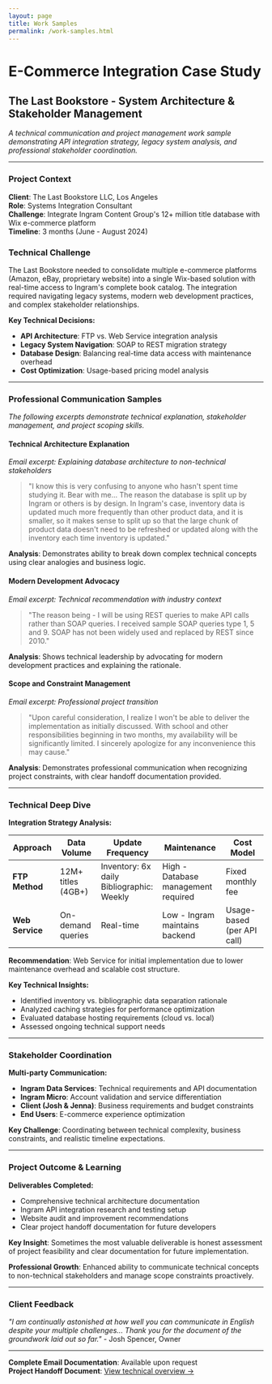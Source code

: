 ```yaml
---
layout: page
title: Work Samples
permalink: /work-samples.html
---
```


# E-Commerce Integration Case Study
## The Last Bookstore - System Architecture & Stakeholder Management

*A technical communication and project management work sample demonstrating API integration strategy, legacy system analysis, and professional stakeholder coordination.*

---

### Project Context
**Client**: The Last Bookstore LLC, Los Angeles  
**Role**: Systems Integration Consultant  
**Challenge**: Integrate Ingram Content Group's 12+ million title database with Wix e-commerce platform  
**Timeline**: 3 months (June - August 2024)

### Technical Challenge

The Last Bookstore needed to consolidate multiple e-commerce platforms (Amazon, eBay, proprietary website) into a single Wix-based solution with real-time access to Ingram's complete book catalog. The integration required navigating legacy systems, modern web development practices, and complex stakeholder relationships.

**Key Technical Decisions:**
- **API Architecture**: FTP vs. Web Service integration analysis
- **Legacy System Navigation**: SOAP to REST migration strategy  
- **Database Design**: Balancing real-time data access with maintenance overhead
- **Cost Optimization**: Usage-based pricing model analysis

---

### Professional Communication Samples

*The following excerpts demonstrate technical explanation, stakeholder management, and project scoping skills.*

#### **Technical Architecture Explanation**
*Email excerpt: Explaining database architecture to non-technical stakeholders*

> "I know this is very confusing to anyone who hasn't spent time studying it. Bear with me... The reason the database is split up by Ingram or others is by design. In Ingram's case, inventory data is updated much more frequently than other product data, and it is smaller, so it makes sense to split up so that the large chunk of product data doesn't need to be refreshed or updated along with the inventory each time inventory is updated."

**Analysis**: Demonstrates ability to break down complex technical concepts using clear analogies and business logic.

#### **Modern Development Advocacy**
*Email excerpt: Technical recommendation with industry context*

> "The reason being - I will be using REST queries to make API calls rather than SOAP queries. I received sample SOAP queries type 1, 5 and 9. SOAP has not been widely used and replaced by REST since 2010."

**Analysis**: Shows technical leadership by advocating for modern development practices and explaining the rationale.

#### **Scope and Constraint Management**
*Email excerpt: Professional project transition*

> "Upon careful consideration, I realize I won't be able to deliver the implementation as initially discussed. With school and other responsibilities beginning in two months, my availability will be significantly limited. I sincerely apologize for any inconvenience this may cause."

**Analysis**: Demonstrates professional communication when recognizing project constraints, with clear handoff documentation provided.

---

### Technical Deep Dive

**Integration Strategy Analysis:**

| Approach | Data Volume | Update Frequency | Maintenance | Cost Model |
|----------|-------------|------------------|-------------|------------|
| **FTP Method** | 12M+ titles (4GB+) | Inventory: 6x daily<br>Bibliographic: Weekly | High - Database management required | Fixed monthly fee |
| **Web Service** | On-demand queries | Real-time | Low - Ingram maintains backend | Usage-based (per API call) |

**Recommendation**: Web Service for initial implementation due to lower maintenance overhead and scalable cost structure.

**Key Technical Insights:**
- Identified inventory vs. bibliographic data separation rationale
- Analyzed caching strategies for performance optimization  
- Evaluated database hosting requirements (cloud vs. local)
- Assessed ongoing technical support needs

---

### Stakeholder Coordination

**Multi-party Communication:**
- **Ingram Data Services**: Technical requirements and API documentation
- **Ingram Micro**: Account validation and service differentiation
- **Client (Josh & Jenna)**: Business requirements and budget constraints
- **End Users**: E-commerce experience optimization

**Key Challenge**: Coordinating between technical complexity, business constraints, and realistic timeline expectations.

---

### Project Outcome & Learning

**Deliverables Completed:**
- Comprehensive technical architecture documentation
- Ingram API integration research and testing setup
- Website audit and improvement recommendations
- Clear project handoff documentation for future developers

**Key Insight**: Sometimes the most valuable deliverable is honest assessment of project feasibility and clear documentation for future implementation.

**Professional Growth**: Enhanced ability to communicate technical concepts to non-technical stakeholders and manage scope constraints proactively.

---

### Client Feedback

*"I am continually astonished at how well you can communicate in English despite your multiple challenges... Thank you for the document of the groundwork laid out so far."* - Josh Spencer, Owner

---

**Complete Email Documentation**: Available upon request  
**Project Handoff Document**: [View technical overview →](https://docs.google.com/document/d/e/2PACX-1vQI40V3qGc-2-ZOSeMmWyebHXIeYYyH96kWU3YsuuU1z5Xvbo9gUl2r333SIYYqC2pX5qwNSfQ98ZDN/pub)